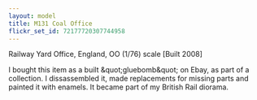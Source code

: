 ```yaml
---
layout: model
title: M131 Coal Office
flickr_set_id: 72177720307744958
---
```


Railway Yard Office, England, OO (1/76) scale  [Built 2008]

I bought this item as a built &amp;quot;gluebomb&amp;quot; on Ebay, as part of a collection. I dissassembled it, made replacements for missing parts and painted it with enamels. It became part of my British Rail diorama.


